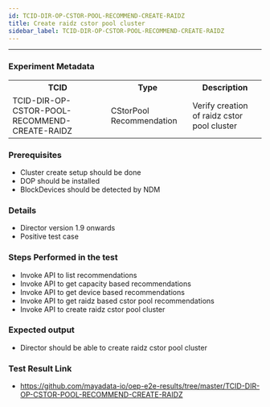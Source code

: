 ```yaml
---
id: TCID-DIR-OP-CSTOR-POOL-RECOMMEND-CREATE-RAIDZ
title: Create raidz cstor pool cluster
sidebar_label: TCID-DIR-OP-CSTOR-POOL-RECOMMEND-CREATE-RAIDZ
---
```

------

### Experiment Metadata

<table>
  <tr>
    <th> TCID </th>
    <th> Type </th>
    <th> Description </th>
  </tr>
  <tr>
    <td> TCID-DIR-OP-CSTOR-POOL-RECOMMEND-CREATE-RAIDZ </td>
    <td> CStorPool Recommendation </td>
    <td> Verify creation of raidz cstor pool cluster </td>
  </tr>
</table>

### Prerequisites
- Cluster create setup should be done
- DOP should be installed
- BlockDevices should be detected by NDM

### Details
- Director version 1.9 onwards
- Positive test case

### Steps Performed in the test

- Invoke API to list recommendations
- Invoke API to get capacity based recommendations
- Invoke API to get device based recommendations
- Invoke API to get raidz based cstor pool recommendations
- Invoke API to create raidz cstor pool cluster

### Expected output

- Director should be able to create raidz cstor pool cluster

### Test Result Link

- https://github.com/mayadata-io/oep-e2e-results/tree/master/TCID-DIR-OP-CSTOR-POOL-RECOMMEND-CREATE-RAIDZ
